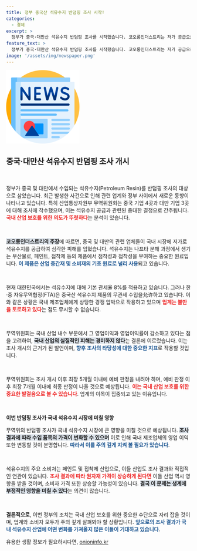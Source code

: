 ```yaml
---
title: 정부 중국산 석유수지 반덤핑 조사 시작! 
categories:
  - 경제
excerpt: >
  정부가 중국·대만산 석유수지 반덤핑 조사를 시작했습니다. 코오롱인더스트리는 저가 공급으로 피해를 주장하며, 조사 결과에 따라 국내 산업에 큰 변화가 예상됩니다. 클릭해서 자세한 내용을 확인해보세요!
feature_text: >
  정부가 중국·대만산 석유수지 반덤핑 조사를 시작했습니다. 코오롱인더스트리는 저가 공급으로 피해를 주장하며, 조사 결과에 따라 국내 산업에 큰 변화가 예상됩니다. 클릭해서 자세한 내용을 확인해보세요!
image: '/assets/img/newspaper.png'
---
```


<p><img src="/assets/img/newspaper.png" alt="kimp 속보" /></p>

<h2 data-ke-size="size26">중국·대만산 석유수지 반덤핑 조사 개시</h2>

<p data-ke-size="size16">&nbsp;</p>

<p>정부가 중국 및 대만에서 수입되는 석유수지(Petroleum Resin)를 반덤핑 조사의 대상으로 삼았습니다. 최근 발생한 사건으로 인해 관련 업계와 정부 사이에서 새로운 동향이 나타나고 있습니다. 특히 산업통상자원부 무역위원회는 중국 기업 4곳과 대만 기업 3곳에 대해 조사에 착수했으며, 이는 석유수지 공급과 관련된 중대한 결정으로 간주됩니다. <b><span style="color: #ee2323;">국내 산업 보호를 위한 의도가 뚜렷하다</span></b>는 분석이 있습니다.</p>

<p data-ke-size="size16">&nbsp;</p>

<p><b><span style="background-color: #21538527;">코오롱인더스트리의 주장</span></b>에 따르면, 중국 및 대만의 관련 업체들이 국내 시장에 저가로 석유수지를 공급하여 심각한 피해를 입혔습니다. 석유수지는 나프타 분해 과정에서 생기는 부산물로, 페인트, 접착제 등의 제품에서 점착성과 접착성을 부여하는 중요한 원료입니다. <b><span style="color: #1a5490;">이 제품은 산업 중간재 및 소비재의 기초 원료로 널리 사용</span></b>되고 있습니다.</p>

<p data-ke-size="size16">&nbsp;</p>

<p>현재 대한민국에서는 석유수지에 대해 기본 관세율 8%를 적용하고 있습니다. 그러나 한·중 자유무역협정(FTA)은 중국산 석유수지 제품의 무관세 수입을允许하고 있습니다. 이와 같은 상황은 국내 제조업체에게 상당한 경쟁 압박으로 작용하고 있으며 <b><span style="color: #ee2323;">업계는 불만을 토로하고 있다</span></b>는 점도 무시할 수 없습니다.</p>

<p data-ke-size="size16">&nbsp;</p>

<p>무역위원회는 국내 산업 내수 부문에서 그 영업이익과 영업이익률이 감소하고 있다는 점을 고려하여, <b><span style="background-color: #21538527;">국내 산업의 실질적인 피해는 경미하지 않다</span></b>는 결론에 이르렀습니다. 이는 조사 개시의 근거가 된 발언이며, <b><span style="color: #1a5490;">향후 조사의 타당성에 대한 중요한 지표</span></b>로 작용할 것입니다.</p>

<p data-ke-size="size16">&nbsp;</p>

<p>무역위원회는 조사 개시 이후 최장 5개월 이내에 예비 판정을 내려야 하며, 예비 판정 이후 최장 7개월 이내에 최종 판정이 나올 것으로 예상됩니다. <b><span style="color: #ee2323;">이는 국내 산업 보호를 위한 중요한 발걸음으로 볼 수 있습니다</span></b>. 업계의 이목이 집중되고 있는 이유입니다.</p>

<p data-ke-size="size16">&nbsp;</p>

<p><b>이번 반덤핑 조사가 국내 석유수지 시장에 미칠 영향</b></p>

<p>무역위의 반덤핑 조사가 국내 석유수지 시장에 큰 영향을 미칠 것으로 예상됩니다. <b><span style="background-color: #21538527;">조사 결과에 따라 수입 품목의 가격이 변화할 수 있으며</span></b> 이로 인해 국내 제조업체의 영업 이익 또한 변동할 것이 분명합니다. <b><span style="color: #1a5490;">따라서 이를 주의 깊게 지켜 볼 필요가 있습니다</span></b>.</p>

<p data-ke-size="size16">&nbsp;</p>

<p>석유수지의 주요 소비처는 페인트 및 접착제 산업으로, 이들 산업도 조사 결과와 직접적인 연관이 있습니다. <b><span style="color: #ee2323;">조사 결과에 따라 원자재 가격이 상승하게 된다면</span></b> 이들 산업 역시 영향을 받을 것이며, 소비자 가격 또한 상승할 가능성이 있습니다. <b><span style="background-color: #21538527;">결국 이 문제는 생계에 부정적인 영향을 미칠 수 있다</span></b>는 의견이 많습니다.</p>

<p data-ke-size="size16">&nbsp;</p>

<p><b>결론적으로</b>, 이번 정부의 조치는 국내 산업 보호를 위한 중요한 수단으로 자리 잡을 것이며, 업계와 소비자 모두가 주의 깊게 살펴봐야 할 상황입니다. <b><span style="color: #1a5490;">앞으로의 조사 결과가 국내 석유수지 산업에 어떤 변화를 가져올지 많은 이들이 기대하고 있습니다</span></b>.</p>
유용한 생활 정보가 필요하시다면, <a href="https://onioninfo.kr" rel="dofollow">onioninfo.kr</a>



